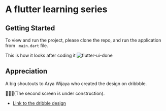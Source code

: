 # A flutter learning series

## Getting Started
To view and run the project, please clone the repo, and run the application from `` main.dart`` file.

This is how it looks after coding it
![flutter-ui-done](https://user-images.githubusercontent.com/62227915/230941819-8797dda7-6a42-4070-9879-fd6a1399333e.jpeg)


## Appreciation
A big shoutouts to Arya Wijaya who created the design on dribbble. 

🚧🚧🚧(The second screen is under construction).

- [Link to the dribble design](https://dribbble.com/shots/15793197-Travel-App/attachments/7603079?mode=media)

